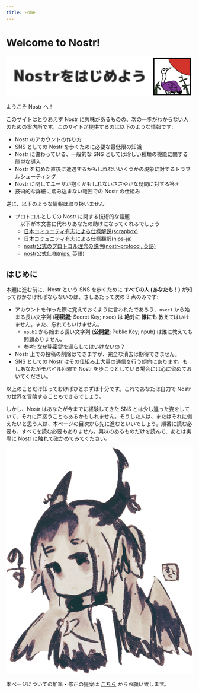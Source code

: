 ```yaml
---
title: Home
---
```


# Welcome to Nostr!

![welcome_banner](images/welcome_banner.png)

ようこそ Nostr へ！

このサイトはとりあえず Nostr に興味があるものの、次の一歩がわからない人のための案内所です。このサイトが提供するのは以下のような情報です:

- Nostr のアカウントの作り方
- SNS としての Nostr を歩くために必要な最低限の知識
- Nostr に備わっている、一般的な SNS としては珍しい種類の機能に関する簡単な導入
- Nostr を初めた直後に遭遇するかもしれないいくつかの現象に対するトラブルシューティング
- Nostr に関してユーザが抱くかもしれないささやかな疑問に対する答え
- 技術的な詳細に踏み込まない範囲での Nostr の仕組み

逆に、以下のような情報は取り扱いません:

- プロトコルとしての Nostr に関する技術的な話題  
　以下が本文書に代わりあなたの助けになってくれるでしょう
  - [日本コミュニティ有志による仕様解説(scrapbox)](https://scrapbox.io/nostr/NIP)
  - [日本コミュニティ有志による仕様翻訳(nips-ja)](https://github.com/nostr-jp/nips-ja)
  - [nostr公式のプロトコル理念の説明(nostr-protocol, 英語)](https://github.com/nostr-protocol/nostr)
  - [nostr公式仕様(nips, 英語)](https://github.com/nostr-protocol/nips)
  

## はじめに

本題に進む前に、Nostr という SNS を歩くために **すべての人 (あなたも！)** が知っておかなければならないのは、さしあたって次の 3 点のみです:

- アカウントを作った際に覚えておくように言われたであろう、`nsec1` から始まる長い文字列 (**秘密鍵**; Secret Key; nsec) は **絶対に** **誰にも** 教えてはいけません。また、忘れてもいけません。
  - `npub1` から始まる長い文字列 (**公開鍵**; Public Key; npub) は誰に教えても問題ありません。
  - 参考: [なぜ秘密鍵を漏らしてはいけないの？](/faq.md#why-is-nsec-confidential)
- Nostr 上での投稿の削除はできますが、完全な消去は期待できません。
- SNS としての Nostr はその仕組み上大量の通信を行う傾向にあります。もしあなたがモバイル回線で Nostr を歩こうとしている場合には心に留めておいてください。

以上のことだけ知っておけばひとまずは十分です。これであなたは自力で Nostr の世界を冒険することもできるでしょう。

しかし、Nostr はあなたが今までに経験してきた SNS とは少し違った姿をしていて、それに戸惑うこともあるかもしれません。そうした人は、またはそれに備えたいと思う人は、本ページの目次から先に進むといいでしょう。順番に読む必要も、すべてを読む必要もありません。興味のあるものだけを読んで、あとは実際に Nostr に触れて確かめてみてください。

![character](images/nos.png)

本ページについての加筆・修正の提案は [こちら](https://github.com/nostr-jp/welcome-nostr/issues) からお願い致します。
